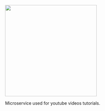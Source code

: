 <div id="header" align="left">
  <img src="https://user-images.githubusercontent.com/25549745/216848518-bc074cd3-892a-4a7d-934b-7d1f6eb5f2ec.png" width="300"/>
</div>


Microservice used for youtube videos tutorials.
